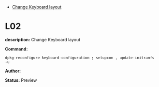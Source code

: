 - [Change Keyboard layout](#l02)

# L02

**description:** Change Keyboard layout

**Command:** 
~~~
dpkg-reconfigure keyboard-configuration ; setupcon , update-initramfs -u
~~~

**Author:** 

**Status:** Preview


